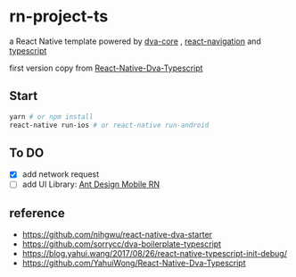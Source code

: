# rn-project-ts

a React Native template powered by [dva-core](https://github.com/dvajs/dva/tree/master/packages/dva-core) , [react-navigation](https://github.com/react-community/react-navigation) and [typescript](https://github.com/Microsoft/TypeScript)

first version copy from [React-Native-Dva-Typescript](https://github.com/YahuiWong/React-Native-Dva-Typescript)

## Start

```bash
yarn # or npm install
react-native run-ios # or react-native run-android
```

## To DO

- [x] add network request
- [ ] add UI Library: [Ant Design Mobile RN](https://github.com/ant-design/ant-design-mobile-rn)

## reference

- https://github.com/nihgwu/react-native-dva-starter
- https://github.com/sorrycc/dva-boilerplate-typescript
- https://blog.yahui.wang/2017/08/26/react-native-typescript-init-debug/
- https://github.com/YahuiWong/React-Native-Dva-Typescript
